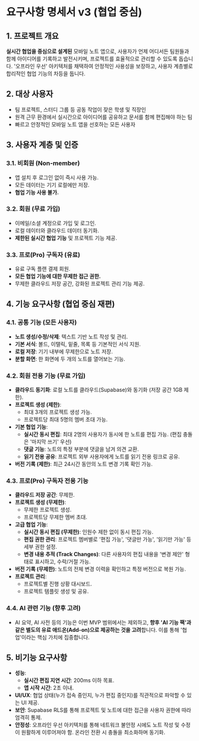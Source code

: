 # 요구사항 명세서 v3 (협업 중심)

## 1. 프로젝트 개요

**실시간 협업을 중심으로 설계된** 모바일 노트 앱으로, 사용자가 언제 어디서든 팀원들과 함께 아이디어를 기록하고 발전시키며, 프로젝트를 효율적으로 관리할 수 있도록 돕습니다. '오프라인 우선' 아키텍처를 채택하여 안정적인 사용성을 보장하고, 사용자 계층별로 합리적인 협업 기능의 차등을 둡니다.

## 2. 대상 사용자

- 팀 프로젝트, 스터디 그룹 등 공동 작업이 잦은 학생 및 직장인
- 원격 근무 환경에서 실시간으로 아이디어를 공유하고 문서를 함께 편집해야 하는 팀
- 빠르고 안정적인 모바일 노트 앱을 선호하는 모든 사용자

## 3. 사용자 계층 및 인증

### 3.1. 비회원 (Non-member)
- 앱 설치 후 로그인 없이 즉시 사용 가능.
- 모든 데이터는 기기 로컬에만 저장.
- **협업 기능 사용 불가.**

### 3.2. 회원 (무료 가입)
- 이메일/소셜 계정으로 가입 및 로그인.
- 로컬 데이터와 클라우드 데이터 동기화.
- **제한된 실시간 협업 기능** 및 프로젝트 기능 제공.

### 3.3. 프로(Pro) 구독자 (유료)
- 유료 구독 플랜 결제 회원.
- **모든 협업 기능에 대한 무제한 접근 권한.**
- 무제한 클라우드 저장 공간, 강화된 프로젝트 관리 기능 제공.

## 4. 기능 요구사항 (협업 중심 재편)

### 4.1. 공통 기능 (모든 사용자)
- **노트 생성/수정/삭제**: 텍스트 기반 노트 작성 및 관리.
- **기본 서식**: 볼드, 이탤릭, 밑줄, 목록 등 기본적인 서식 지원.
- **로컬 저장**: 기기 내부에 무제한으로 노트 저장.
- **분할 화면**: 한 화면에 두 개의 노트를 열어보는 기능.

### 4.2. 회원 전용 기능 (무료 가입)
- **클라우드 동기화**: 로컬 노트를 클라우드(Supabase)와 동기화 (저장 공간 1GB 제한).
- **프로젝트 생성 (제한)**:
    - 최대 3개의 프로젝트 생성 가능.
    - 프로젝트당 최대 5명의 멤버 초대 가능.
- **기본 협업 기능**:
    - **실시간 동시 편집**: 최대 2명의 사용자가 동시에 한 노트를 편집 가능. (편집 충돌은 '마지막 쓰기' 우선)
    - **댓글 기능**: 노트의 특정 부분에 댓글을 남겨 의견 교환.
    - **읽기 전용 공유**: 프로젝트 외부 사용자에게 노트를 읽기 전용 링크로 공유.
- **버전 기록 (제한)**: 최근 24시간 동안의 노트 변경 기록 확인 가능.

### 4.3. 프로(Pro) 구독자 전용 기능
- **클라우드 저장 공간**: 무제한.
- **프로젝트 생성 (무제한)**:
    - 무제한 프로젝트 생성.
    - 프로젝트당 무제한 멤버 초대.
- **고급 협업 기능**:
    - **실시간 동시 편집 (무제한)**: 인원수 제한 없이 동시 편집 가능.
    - **편집 권한 관리**: 프로젝트 멤버별로 '편집 가능', '댓글만 가능', '읽기만 가능' 등 세부 권한 설정.
    - **변경 내용 추적 (Track Changes)**: 다른 사용자의 편집 내용을 '변경 제안' 형태로 표시하고, 수락/거절 가능.
- **버전 기록 (무제한)**: 노트의 전체 변경 이력을 확인하고 특정 버전으로 복원 가능.
- **프로젝트 관리**:
    - 프로젝트별 진행 상황 대시보드.
    - 프로젝트 템플릿 생성 및 공유.

### 4.4. AI 관련 기능 (향후 고려)
- AI 요약, AI 사전 등의 기능은 이번 MVP 범위에서는 제외하고, **향후 'AI 기능 팩'과 같은 별도의 유료 애드온(Add-on)으로 제공하는 것을 고려**합니다. 이를 통해 '협업'이라는 핵심 가치에 집중합니다.

## 5. 비기능 요구사항
- **성능**:
    - **실시간 편집 지연 시간**: 200ms 이하 목표.
    - **앱 시작 시간**: 2초 이내.
- **UI/UX**: 협업 상태(누가 접속 중인지, 누가 편집 중인지)를 직관적으로 파악할 수 있는 UI 제공.
- **보안**: Supabase RLS를 통해 프로젝트 및 노트에 대한 접근을 사용자 권한에 따라 엄격히 통제.
- **안정성**: 오프라인 우선 아키텍처를 통해 네트워크 불안정 시에도 노트 작성 및 수정이 원활하게 이루어져야 함. 온라인 전환 시 충돌을 최소화하며 동기화.
